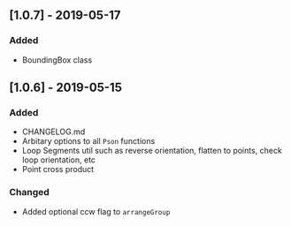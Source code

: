 ## [1.0.7] - 2019-05-17
### Added
- BoundingBox class
## [1.0.6] - 2019-05-15
### Added
- CHANGELOG.md
- Arbitary options to all `Pson` functions
- Loop Segments util such as reverse orientation, flatten to points, check loop orientation, etc
- Point cross product

### Changed
- Added optional ccw flag to `arrangeGroup`
